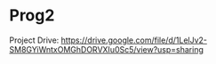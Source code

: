 # Prog2
Project Drive: https://drive.google.com/file/d/1LelJv2-SM8GYiWntxOMGhDORVXIu0Sc5/view?usp=sharing
